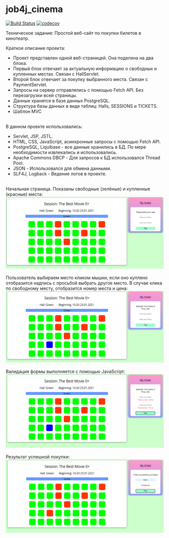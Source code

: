 # job4j_cinema
[![Build Status](https://travis-ci.com/VitaliyNasypov/job4j_cinema.svg?branch=master)](https://travis-ci.com/VitaliyNasypov/job4j_cinema)
[![codecov](https://codecov.io/gh/VitaliyNasypov/job4j_cinema/branch/master/graph/badge.svg?token=FD1KJ9IO3Z)](https://codecov.io/gh/VitaliyNasypov/job4j_cinema)

Техническое задание: Простой веб-сайт по покупки билетов в кинотеатр.

Краткое описание проекта:
- Проект представлен одной веб-страницей. Она поделена на два блока. 
- Первый блок отвечает за актуальную информацию о свободных и купленных местах. Связан с HallServlet.
- Второй блок отвечает за покупку выбранного места. Связан с PaymentServlet.
- Запросы на сервер отправлялись с помощью Fetch API. Без перезагрузки всей страницы.
- Данные хранятся в базе данных PostgreSQL.
- Структура базы данных в виде таблиц: Halls, SESSIONS и TICKETS.   
- Шаблон MVC
  <br>
  <br>


В данном проекте использовались:
- Servlet, JSP, JSTL.
- HTML, CSS, JavaScript, асинхронные запросы с помощью Fetch API.
- PostgreSQL, Liquibase - все данные хранились в БД. По мере необходимости извлекались и использовались.
- Apache Commons DBCP - Для запросов к БД использовался Thread Pool.
- JSON - Использовался для обмена данными.
- SLF4J, Logback - Ведение логов в проекте.
  <br>
  <br>


Начальная страница. Показаны свободные (зелёные) и купленные (красные) места:
![](images/main.png)
<br><br>
Пользователь выбираем место кликом мышки, если оно куплено отобразится надпись с просьбой выбрать другое место. В случае клика по свободному месту, отобразится номер места и цена:
![](images/select_seat.png)
<br><br>
Валидация формы выполняется с помощью JavaScript:
![](images/validate_form.png)
<br><br>
Результат успешной покупки:
![](images/successful_purchase.png)